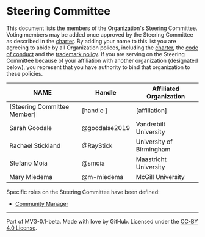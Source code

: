 # Steering Committee

This document lists the members of the Organization's Steering Committee. Voting members may be added once approved by the Steering Committee as described in the [charter](./CHARTER.md). By adding your name to this list you are agreeing to abide by all Organization polices, including the [charter](./CHARTER.md), the [code of conduct](./CODE-OF-CONDUCT.md) and the [trademark policy](./TRADEMARKS.md). If you are serving on the Steering Committee because of your affiliation with another organization (designated below), you represent that you have authority to bind that organization to these policies.

| **NAME** | **Handle** | **Affiliated Organization** |
| --- | --- | --- |
| [Steering Committee Member] | [handle ] | [affiliation] |
| Sarah Goodale | @goodalse2019 | Vanderbilt University |
| Rachael Stickland | @RayStick | University of Birmingham |
| Stefano Moia | @smoia | Maastricht University |
| Mary Miedema | @m-miedema | McGill University |

Specific roles on the Steering Committee have been defined:
- [Community Manager](ROLE-Community-Manager.md)

---
Part of MVG-0.1-beta.
Made with love by GitHub. Licensed under the [CC-BY 4.0 License](https://creativecommons.org/licenses/by/4.0/).
